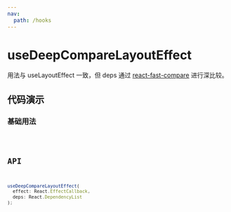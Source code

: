 ```yaml
---
nav:
  path: /hooks
---
```


# useDeepCompareLayoutEffect

用法与 useLayoutEffect 一致，但 deps 通过 [react-fast-compare](https://www.npmjs.com/package/react-fast-compare) 进行深比较。

## 代码演示

### 基础用法

<code src="./demo/demo1.tsx" />

## API

```typescript
useDeepCompareLayoutEffect(
  effect: React.EffectCallback,
  deps: React.DependencyList
);
```
